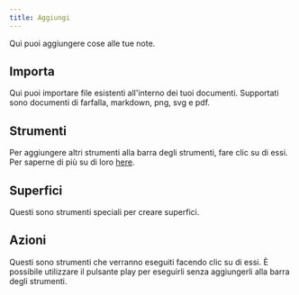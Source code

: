 ```yaml
---
title: Aggiungi
---
```


Qui puoi aggiungere cose alle tue note.

## Importa

Qui puoi importare file esistenti all'interno dei tuoi documenti.
Supportati sono documenti di farfalla, markdown, png, svg e pdf.

## Strumenti

Per aggiungere altri strumenti alla barra degli strumenti, fare clic su di essi.
Per saperne di più su di loro [here](../tools).

## Superfici

Questi sono strumenti speciali per creare superfici.

## Azioni

Questi sono strumenti che verranno eseguiti facendo clic su di essi.
È possibile utilizzare il pulsante play per eseguirli senza aggiungerli alla barra degli strumenti.
